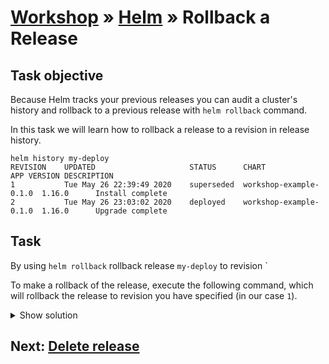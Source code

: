 # [Workshop](../README.md) &raquo; [Helm](./README.md) &raquo; Rollback a Release

## Task objective

Because Helm tracks your previous releases you can audit a cluster's history
and rollback to a previous release with `helm rollback` command.

In this task we will learn how to rollback a release to a revision in release history.

```console
helm history my-deploy
REVISION	UPDATED                 	STATUS    	CHART                 	APP VERSION	DESCRIPTION
1       	Tue May 26 22:39:49 2020	superseded	workshop-example-0.1.0	1.16.0     	Install complete
2       	Tue May 26 23:03:02 2020	deployed  	workshop-example-0.1.0	1.16.0     	Upgrade complete
```

## Task

By using `helm rollback` rollback release `my-deploy` to revision `

To make a rollback of the release, execute the following command, which
will rollback the release to revision you have specified (in our case `1`).

<details>
    <summary>Show solution</summary>

Execute `helm rollback my-deploy 1`:

```console
# helm rollback my-deploy 1
Rollback was a success! Happy Helming!
```

Inspect the history of the release:

```console
# helm history my-deploy
REVISION	UPDATED                 	STATUS    	CHART                 	APP VERSION	DESCRIPTION
1       	Tue May 26 22:39:49 2020	superseded	workshop-example-0.1.0	1.16.0     	Install complete
2       	Tue May 26 23:03:02 2020	superseded	workshop-example-0.1.0	1.16.0     	Upgrade complete
3       	Tue May 26 23:14:07 2020	deployed  	workshop-example-0.1.0	1.16.0     	Rollback to 1
```

</details>

## Next: [Delete release](./04_delete_release.md)
